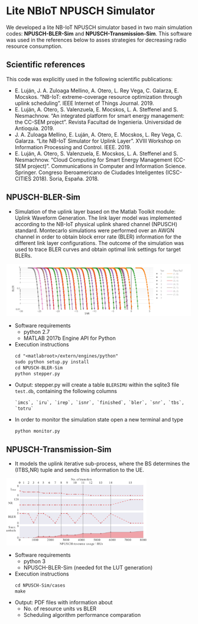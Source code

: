 #
# Lite NBIoT NPUSCH Simulator

We developed a lite NB-IoT NPUSCH simulator based in two main simulation codes:  **NPUSCH-BLER-Sim** and **NPUSCH-Transmission-Sim**. This software was used in the references below to asses strategies for decreasing radio resource consumption.


## Scientific references

This code was explicitly used in the following scientific publications:

- E. Luján, J. A. Zuloaga Mellino, A. Otero, L. Rey Vega, C. Galarza, E. Mocskos. “NB-IoT: extreme-coverage resource optimization through uplink scheduling”. IEEE Internet of Things Journal. 2019.
- E. Luján, A. Otero, S. Valenzuela, E. Mocskos, L. A. Steffenel and S. Nesmachnow. “An integrated platform for smart energy management: the CC-SEM project”. Revista Facultad de Ingenieria. Universidad de Antioquia. 2019.
- J. A. Zuloaga Mellino, E. Luján, A. Otero, E. Mocskos, L. Rey Vega, C. Galarza. “Lite NB-IoT Simulator for Uplink Layer”. XVIII Workshop on Information Processing and Control. IEEE. 2019.
- E. Luján, A. Otero, S. Valenzuela, E. Mocskos, L. A. Steffenel and S. Nesmachnow. “Cloud Computing for Smart Energy Management (CC-SEM project)”. Communications in Computer and Information Science. Springer. Congreso Iberoamericano de Ciudades Inteligentes (ICSC-CITIES 2018). Soria, España. 2018.


## NPUSCH-BLER-Sim

- Simulation of the uplink layer based on the Matlab Toolkit module: Uplink Waveform Generation. The link layer model was implemented according to the NB-IoT physical uplink shared channel (NPUSCH) standard. Montecarlo simulations were performed over an AWGN channel in order to obtain block error rate (BLER) information for the different link layer configurations. The outcome of the simulation was used to trace BLER curves and obtain optimal link settings for target BLERs.
<img src="fig1.jpg" width="500" alt="BLER curves">
 
- Software requirements
    * python 2.7
    * MATLAB 2017b Engine API for Python
- Execution instructions
    ```
    cd "<matlabroot>/extern/engines/python"
    sudo python setup.py install
    cd NPUSCH-BLER-Sim
    python stepper.py 
    ```
- Output: stepper.py will create a table `BLERSIMU` within the sqlite3 file `test.db`, containing the following columns
    ```
    `imcs`, `iru`, `irep`, `isnr`, `finished`, `bler`, `snr`, `tbs`, `totru`
    ``` 
- In order to monitor the simulation state open a new terminal and type
    ```
    python monitor.py 
    ```

## NPUSCH-Transmission-Sim

- It models the uplink iterative sub-process, where the BS determines the (ITBS,NR) tuple and sends this information to the UE.
<img src="fig2.jpg" width="380" alt="ITBS-NR algorithm example">

- Software requirements
    - python 3
    - NPUSCH-BLER-Sim (needed fot the LUT generation)
- Execution instructions
    ```
    cd NPUSCH-Sim/cases
    make
    ```
- Output: PDF files with information about
    - No. of resource units vs BLER
    - Scheduling algorithm performance comparation


